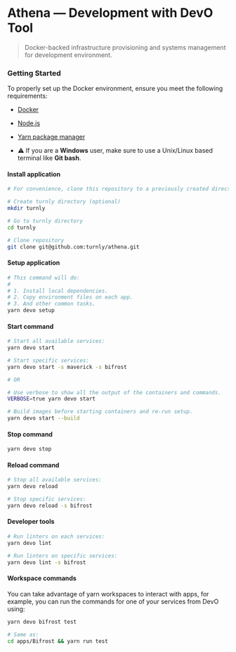 # Athena — Development with DevO Tool

> Docker-backed infrastructure provisioning and systems management for development environment.

### Getting Started

To properly set up the Docker environment, ensure you meet the following requirements:

- [Docker](https://www.docker.com)
- [Node.js](https://nodejs.org/en/)
- [Yarn package manager](https://yarnpkg.com/getting-started/install)

- ⚠️ If you are a **Windows** user, make sure to use a Unix/Linux
based terminal like **Git bash**.

#### Install application

```sh
# For convenience, clone this repository to a previously created directory called turnly or turnly-apps.

# Create turnly directory (optional)
mkdir turnly

# Go to turnly directory
cd turnly

# Clone repository
git clone git@github.com:turnly/athena.git
```

#### Setup application

```sh
# This command will do:
#
# 1. Install local dependencies.
# 2. Copy environment files on each app.
# 3. And other common tasks.
yarn devo setup
```

#### Start command

```sh
# Start all available services:
yarn devo start

# Start specific services:
yarn devo start -s maverick -s bifrost

# OR

# Use verbose to show all the output of the containers and commands.
VERBOSE=true yarn devo start

# Build images before starting containers and re-run setup.
yarn devo start --build
```

#### Stop command

```sh
yarn devo stop
```

#### Reload command

```sh
# Stop all available services:
yarn devo reload

# Stop specific services:
yarn devo reload -s bifrost
```

#### Developer tools

```sh
# Run linters on each services:
yarn devo lint

# Run linters on specific services:
yarn devo lint -s bifrost
```

#### Workspace commands

You can take advantage of yarn workspaces to interact with apps, for example,
you can run the commands for one of your services from DevO using:

```sh
yarn devo bifrost test

# Same as:
cd apps/Bifrost && yarn run test
```
